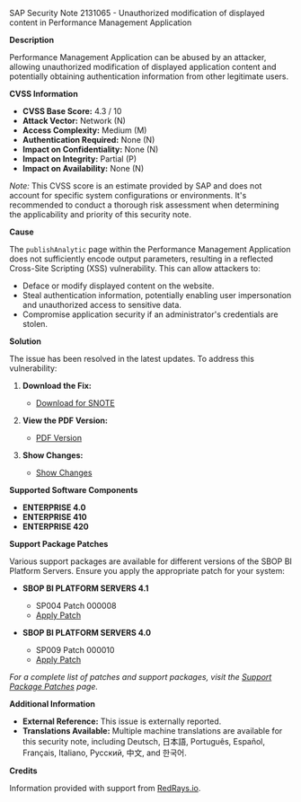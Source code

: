 SAP Security Note 2131065 - Unauthorized modification of displayed content in Performance Management Application

**Description**

Performance Management Application can be abused by an attacker, allowing unauthorized modification of displayed application content and potentially obtaining authentication information from other legitimate users.

**CVSS Information**

- **CVSS Base Score:** 4.3 / 10
- **Attack Vector:** Network (N)
- **Access Complexity:** Medium (M)
- **Authentication Required:** None (N)
- **Impact on Confidentiality:** None (N)
- **Impact on Integrity:** Partial (P)
- **Impact on Availability:** None (N)

*Note:* This CVSS score is an estimate provided by SAP and does not account for specific system configurations or environments. It's recommended to conduct a thorough risk assessment when determining the applicability and priority of this security note.

**Cause**

The `publishAnalytic` page within the Performance Management Application does not sufficiently encode output parameters, resulting in a reflected Cross-Site Scripting (XSS) vulnerability. This can allow attackers to:

- Deface or modify displayed content on the website.
- Steal authentication information, potentially enabling user impersonation and unauthorized access to sensitive data.
- Compromise application security if an administrator's credentials are stolen.

**Solution**

The issue has been resolved in the latest updates. To address this vulnerability:

1. **Download the Fix:**
   - [Download for SNOTE](https://me.sap.com/softwarecenter/notes/0040000018304322017)
   
2. **View the PDF Version:**
   - [PDF Version](https://userapps.support.sap.com/sap/support/sfm/notes/print/0002131065?language=en-US&token=55E02E78ED9575CF808DD4AFC5D28BDC)
   
3. **Show Changes:**
   - [Show Changes](https://me.sap.com/notesLatestChanges/0002131065/E/diff)

**Supported Software Components**

- **ENTERPRISE 4.0**
- **ENTERPRISE 410**
- **ENTERPRISE 420**

**Support Package Patches**

Various support packages are available for different versions of the SBOP BI Platform Servers. Ensure you apply the appropriate patch for your system:

- **SBOP BI PLATFORM SERVERS 4.1**
  - SP004 Patch 000008
  - [Apply Patch](https://me.sap.com/softwarecenter/template/products/_APP=00200682500000001943&_EVENT=DISPHIER&HEADER=Y&FUNCTIONBAR=N&EVENT=TREE&NE=NAVIGATE&ENR=67838200100200019009&V=MAINT)

- **SBOP BI PLATFORM SERVERS 4.0**
  - SP009 Patch 000010
  - [Apply Patch](https://me.sap.com/softwarecenter/template/products/_APP=00200682500000001943&_EVENT=DISPHIER&HEADER=Y&FUNCTIONBAR=N&EVENT=TREE&NE=NAVIGATE&ENR=01200314690200013179&V=MAINT)

*For a complete list of patches and support packages, visit the [Support Package Patches](https://me.sap.com/softwarecenter/template/products/_APP=00200682500000001943&_EVENT=DISPHIER&HEADER=Y&FUNCTIONBAR=N&EVENT=TREE&NE=NAVIGATE&ENR=01200314690200013179&V=MAINT) page.*

**Additional Information**

- **External Reference:** This issue is externally reported.
- **Translations Available:** Multiple machine translations are available for this security note, including Deutsch, 日本語, Português, Español, Français, Italiano, Русский, 中文, and 한국어.

**Credits**

Information provided with support from [RedRays.io](https://redrays.io).